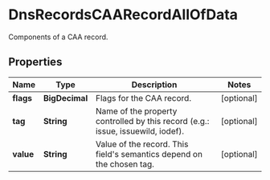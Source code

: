 

# DnsRecordsCAARecordAllOfData

Components of a CAA record.

## Properties

| Name | Type | Description | Notes |
|------------ | ------------- | ------------- | -------------|
|**flags** | **BigDecimal** | Flags for the CAA record. |  [optional] |
|**tag** | **String** | Name of the property controlled by this record (e.g.: issue, issuewild, iodef). |  [optional] |
|**value** | **String** | Value of the record. This field&#39;s semantics depend on the chosen tag. |  [optional] |



